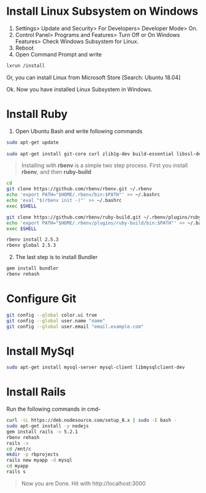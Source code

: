 # Install Linux Subsystem on Windows


1. Settings> Update and Security> For Developers> Developer Mode> On.
2. Control Panel> Programs and Features> Turn Off or On Windows Features> Check Windows Subsystem for Linux.
3. Reboot
4. Open Command Prompt and write
    
```sh
lxrun /install
```
Or, you can install Linux from Microsoft Store [Search: Ubuntu 18.04]

Ok. Now you have installed Linux Subsystem in Windows.

# Install Ruby
1. Open Ubuntu Bash and write following commands

```sh
sudo apt-get update
    
sudo apt-get install git-core curl zlib1g-dev build-essential libssl-dev libreadline-dev libyaml-dev libsqlite3-dev sqlite3 libxml2-dev libxslt1-dev libcurl4-openssl-dev software-properties-common libffi-dev
```    
> Installing with **rbenv** is a simple two step process. First you install **rbenv**, and then **ruby-build** 




```sh
cd
git clone https://github.com/rbenv/rbenv.git ~/.rbenv
echo 'export PATH="$HOME/.rbenv/bin:$PATH"' >> ~/.bashrc
echo 'eval "$(rbenv init -)"' >> ~/.bashrc
exec $SHELL
```

```sh
git clone https://github.com/rbenv/ruby-build.git ~/.rbenv/plugins/ruby-build
echo 'export PATH="$HOME/.rbenv/plugins/ruby-build/bin:$PATH"' >> ~/.bashrc
exec $SHELL
```
```sh
rbenv install 2.5.3
rbenv global 2.5.3 
```
2. The last step is to install Bundler  

```sh
gem install bundler
rbenv rehash
```



# Configure Git

```sh
git config --global color.ui true
git config --global user.name "name"
git config --global user.email "email.example.com"
```

# Install MySql
```sh
sudo apt-get install mysql-server mysql-client libmysqlclient-dev
```

# Install Rails
Run the following commands in cmd- 
```sh
curl -sL https://deb.nodesource.com/setup_8.x | sudo -E bash -
sudo apt-get install -y nodejs
gem install rails -v 5.2.1
rbenv rehash
rails -v
cd /mnt/c
mkdir -p rbprojects
rails new myapp -d mysql
cd myapp
rails s
```
> Now you are Done. Hit with http://localhost:3000
